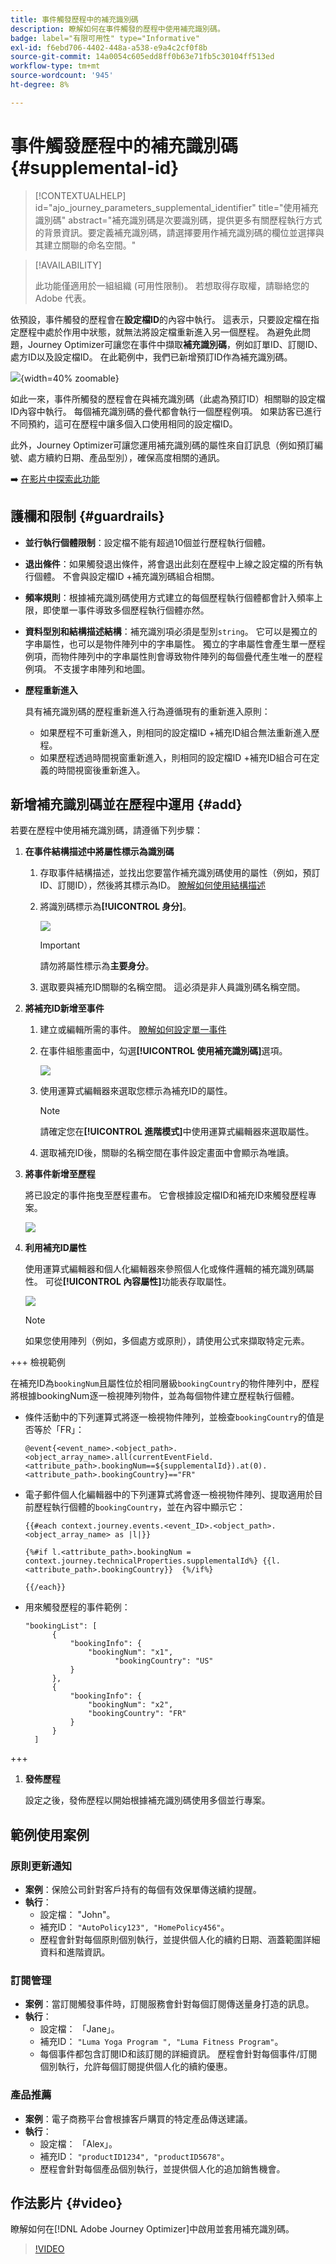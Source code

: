 ```yaml
---
title: 事件觸發歷程中的補充識別碼
description: 瞭解如何在事件觸發的歷程中使用補充識別碼。
badge: label="有限可用性" type="Informative"
exl-id: f6ebd706-4402-448a-a538-e9a4c2cf0f8b
source-git-commit: 14a0054c605edd8ff0b63e71fb5c30104ff513ed
workflow-type: tm+mt
source-wordcount: '945'
ht-degree: 8%

---
```


# 事件觸發歷程中的補充識別碼 {#supplemental-id}

>[!CONTEXTUALHELP]
>id="ajo_journey_parameters_supplemental_identifier"
>title="使用補充識別碼"
>abstract="補充識別碼是次要識別碼，提供更多有關歷程執行方式的背景資訊。要定義補充識別碼，請選擇要用作補充識別碼的欄位並選擇與其建立關聯的命名空間。"

>[!AVAILABILITY]
>
>此功能僅適用於一組組織 (可用性限制)。 若想取得存取權，請聯絡您的 Adobe 代表。

依預設，事件觸發的歷程會在&#x200B;**設定檔ID**&#x200B;的內容中執行。 這表示，只要設定檔在指定歷程中處於作用中狀態，就無法將設定檔重新進入另一個歷程。 為避免此問題，Journey Optimizer可讓您在事件中擷取&#x200B;**補充識別碼**，例如訂單ID、訂閱ID、處方ID以及設定檔ID。
在此範例中，我們已新增預訂ID作為補充識別碼。

![](assets/event-supplemental-id.png){width=40% zoomable}

如此一來，事件所觸發的歷程會在與補充識別碼（此處為預訂ID）相關聯的設定檔ID內容中執行。 每個補充識別碼的疊代都會執行一個歷程例項。 如果訪客已進行不同預約，這可在歷程中讓多個入口使用相同的設定檔ID。

此外，Journey Optimizer可讓您運用補充識別碼的屬性來自訂訊息（例如預訂編號、處方續約日期、產品型別），確保高度相關的通訊。<!--Example: A healthcare provider can send renewal reminders for each prescription in a patient's profile.-->

➡️ [在影片中探索此功能](#video)

## 護欄和限制 {#guardrails}

* **並行執行個體限制**：設定檔不能有超過10個並行歷程執行個體。

<!--* **Array depth**: Supplemental identifier objects can have a maximum depth of 3 levels (2 levels of nesting).

    +++Example

    ```
    [
    (level 1) "Atorvastatin" : {
    "description" : "used to lower cholesterol",
    "renewal_date" : "11/20/25",
    "dosage" : "10mg"
    (level 2) "ingredients" : [
    (level 3) "Atorvastatin calcium",
    "lactose monohydrate",
    "microcrystalline cellulose",
    "other" ]
    }
    ]
    ```

    +++
-->
* **退出條件**：如果觸發退出條件，將會退出此刻在歷程中上線之設定檔的所有執行個體。 不會與設定檔ID +補充識別碼組合相關。

* **頻率規則**：根據補充識別碼使用方式建立的每個歷程執行個體都會計入頻率上限，即使單一事件導致多個歷程執行個體亦然。

* **資料型別和結構描述結構**：補充識別項必須是型別`string`。 它可以是獨立的字串屬性，也可以是物件陣列中的字串屬性。 獨立的字串屬性會產生單一歷程例項，而物件陣列中的字串屬性則會導致物件陣列的每個疊代產生唯一的歷程例項。 不支援字串陣列和地圖。

* **歷程重新進入**

  具有補充識別碼的歷程重新進入行為遵循現有的重新進入原則：

   * 如果歷程不可重新進入，則相同的設定檔ID +補充ID組合無法重新進入歷程。
   * 如果歷程透過時間視窗重新進入，則相同的設定檔ID +補充ID組合可在定義的時間視窗後重新進入。

## 新增補充識別碼並在歷程中運用 {#add}

若要在歷程中使用補充識別碼，請遵循下列步驟：

1. **在事件結構描述中將屬性標示為識別碼**

   1. 存取事件結構描述，並找出您要當作補充識別碼使用的屬性（例如，預訂ID、訂閱ID），然後將其標示為ID。 [瞭解如何使用結構描述](../data/get-started-schemas.md)

   1. 將識別碼標示為&#x200B;**[!UICONTROL 身分]**。

      ![](assets/supplemental-ID-schema.png)

      >[!IMPORTANT]
      >
      >請勿將屬性標示為&#x200B;**主要身分**。

   1. 選取要與補充ID關聯的名稱空間。 這必須是非人員識別碼名稱空間。

1. **將補充ID新增至事件**

   1. 建立或編輯所需的事件。 [瞭解如何設定單一事件](../event/about-creating.md)

   1. 在事件組態畫面中，勾選&#x200B;**[!UICONTROL 使用補充識別碼]**&#x200B;選項。

      ![](assets/supplemental-ID-event.png)

   1. 使用運算式編輯器來選取您標示為補充ID的屬性。

      >[!NOTE]
      >
      >請確定您在&#x200B;**[!UICONTROL 進階模式]**&#x200B;中使用運算式編輯器來選取屬性。

   1. 選取補充ID後，關聯的名稱空間在事件設定畫面中會顯示為唯讀。

1. **將事件新增至歷程**

   將已設定的事件拖曳至歷程畫布。 它會根據設定檔ID和補充ID來觸發歷程專案。

   ![](assets/supplemental-ID-journey.png)

1. **利用補充ID屬性**

   使用運算式編輯器和個人化編輯器來參照個人化或條件邏輯的補充識別碼屬性。 可從&#x200B;**[!UICONTROL 內容屬性]**&#x200B;功能表存取屬性。

   ![](assets/supplemental-ID-perso.png)

   >[!NOTE]
   >
   >如果您使用陣列（例如，多個處方或原則），請使用公式來擷取特定元素。

+++ 檢視範例

   在補充ID為`bookingNum`且屬性位於相同層級`bookingCountry`的物件陣列中，歷程將根據bookingNum逐一檢視陣列物件，並為每個物件建立歷程執行個體。

   * 條件活動中的下列運算式將逐一檢視物件陣列，並檢查`bookingCountry`的值是否等於「FR」：

     ```
     @event{<event_name>.<object_path>.<object_array_name>.all(currentEventField.<attribute_path>.bookingNum==${supplementalId}).at(0).<attribute_path>.bookingCountry}=="FR"
     ```

   * 電子郵件個人化編輯器中的下列運算式將會逐一檢視物件陣列、提取適用於目前歷程執行個體的`bookingCountry`，並在內容中顯示它：

     ```
     {{#each context.journey.events.<event_ID>.<object_path>.<object_array_name> as |l|}} 
     
     {%#if l.<attribute_path>.bookingNum = context.journey.technicalProperties.supplementalId%} {{l.<attribute_path>.bookingCountry}}  {%/if%}
     
     {{/each}}
     ```

   * 用來觸發歷程的事件範例：

     ```
     "bookingList": [
           {
               "bookingInfo": {
                   "bookingNum": "x1",
                         "bookingCountry": "US"
               }
           },
           {
               "bookingInfo": {
                   "bookingNum": "x2",
                   "bookingCountry": "FR"
               }
           }
       ]
     ```

+++

1. **發佈歷程**

   設定之後，發佈歷程以開始根據補充識別碼使用多個並行專案。

## 範例使用案例

### **原則更新通知**

* **案例**：保險公司針對客戶持有的每個有效保單傳送續約提醒。
* **執行**：
   * 設定檔： &quot;John&quot;。
   * 補充ID： `"AutoPolicy123", "HomePolicy456"`。
   * 歷程會針對每個原則個別執行，並提供個人化的續約日期、涵蓋範圍詳細資料和進階資訊。

### **訂閱管理**

* **案例**：當訂閱觸發事件時，訂閱服務會針對每個訂閱傳送量身打造的訊息。
* **執行**：
   * 設定檔： 「Jane」。
   * 補充ID： `"Luma Yoga Program ", "Luma Fitness Program"`。
   * 每個事件都包含訂閱ID和該訂閱的詳細資訊。 歷程會針對每個事件/訂閱個別執行，允許每個訂閱提供個人化的續約優惠。

### **產品推薦**

* **案例**：電子商務平台會根據客戶購買的特定產品傳送建議。
* **執行**：
   * 設定檔： 「Alex」。
   * 補充ID： `"productID1234", "productID5678"`。
   * 歷程會針對每個產品個別執行，並提供個人化的追加銷售機會。

## 作法影片 {#video}

瞭解如何在[!DNL Adobe Journey Optimizer]中啟用並套用補充識別碼。

>[!VIDEO](https://video.tv.adobe.com/v/3464792?quality=12)

